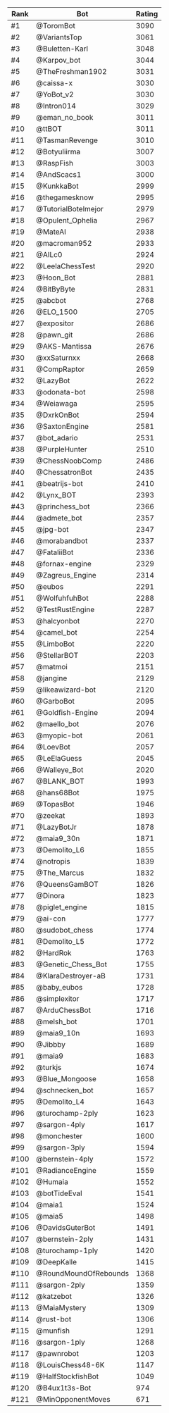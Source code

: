 Rank|Bot|Rating
---|---|---
#1|@ToromBot|3090
#2|@VariantsTop|3061
#3|@Buletten-Karl|3048
#4|@Karpov_bot|3044
#5|@TheFreshman1902|3031
#6|@caissa-x|3030
#7|@YoBot_v2|3030
#8|@Intron014|3029
#9|@eman_no_book|3011
#10|@ttBOT|3011
#11|@TasmanRevenge|3010
#12|@Botyuliirma|3007
#13|@RaspFish|3003
#14|@AndScacs1|3000
#15|@KunkkaBot|2999
#16|@thegamesknow|2995
#17|@TutorialBotelmejor|2979
#18|@Opulent_Ophelia|2967
#19|@MateAI|2938
#20|@macroman952|2933
#21|@AILc0|2924
#22|@LeelaChessTest|2920
#23|@Hoon_Bot|2881
#24|@BitByByte|2831
#25|@abcbot|2768
#26|@ELO_1500|2705
#27|@expositor|2686
#28|@pawn_git|2686
#29|@AKS-Mantissa|2676
#30|@xxSaturnxx|2668
#31|@CompRaptor|2659
#32|@LazyBot|2622
#33|@odonata-bot|2598
#34|@Weiawaga|2595
#35|@DxrkOnBot|2594
#36|@SaxtonEngine|2581
#37|@bot_adario|2531
#38|@PurpleHunter|2510
#39|@ChessNoobComp|2486
#40|@ChessatronBot|2435
#41|@beatrijs-bot|2410
#42|@Lynx_BOT|2393
#43|@princhess_bot|2366
#44|@admete_bot|2357
#45|@jpg-bot|2347
#46|@morabandbot|2337
#47|@FataliiBot|2336
#48|@fornax-engine|2329
#49|@Zagreus_Engine|2314
#50|@eubos|2291
#51|@WolfuhfuhBot|2288
#52|@TestRustEngine|2287
#53|@halcyonbot|2270
#54|@camel_bot|2254
#55|@LimboBot|2220
#56|@StellarBOT|2203
#57|@matmoi|2151
#58|@jangine|2129
#59|@likeawizard-bot|2120
#60|@GarboBot|2095
#61|@Goldfish-Engine|2094
#62|@maello_bot|2076
#63|@myopic-bot|2061
#64|@LoevBot|2057
#65|@LeElaGuess|2045
#66|@Walleye_Bot|2020
#67|@BLANK_BOT|1993
#68|@hans68Bot|1975
#69|@TopasBot|1946
#70|@zeekat|1893
#71|@LazyBotJr|1878
#72|@maia9_30n|1871
#73|@Demolito_L6|1855
#74|@notropis|1839
#75|@The_Marcus|1832
#76|@QueensGamBOT|1826
#77|@Dinora|1823
#78|@piglet_engine|1815
#79|@ai-con|1777
#80|@sudobot_chess|1774
#81|@Demolito_L5|1772
#82|@HardRok|1763
#83|@Genetic_Chess_Bot|1755
#84|@KlaraDestroyer-aB|1731
#85|@baby_eubos|1728
#86|@simplexitor|1717
#87|@ArduChessBot|1716
#88|@melsh_bot|1701
#89|@maia9_10n|1693
#90|@Jibbby|1689
#91|@maia9|1683
#92|@turkjs|1674
#93|@Blue_Mongoose|1658
#94|@schnecken_bot|1657
#95|@Demolito_L4|1643
#96|@turochamp-2ply|1623
#97|@sargon-4ply|1617
#98|@monchester|1600
#99|@sargon-3ply|1594
#100|@bernstein-4ply|1572
#101|@RadianceEngine|1559
#102|@Humaia|1552
#103|@botTideEval|1541
#104|@maia1|1524
#105|@maia5|1498
#106|@DavidsGuterBot|1491
#107|@bernstein-2ply|1431
#108|@turochamp-1ply|1420
#109|@DeepKalle|1415
#110|@RoundMoundOfRebounds|1368
#111|@sargon-2ply|1359
#112|@katzebot|1326
#113|@MaiaMystery|1309
#114|@rust-bot|1306
#115|@munfish|1291
#116|@sargon-1ply|1268
#117|@pawnrobot|1203
#118|@LouisChess48-6K|1147
#119|@HalfStockfishBot|1049
#120|@B4ux1t3s-Bot|974
#121|@MinOpponentMoves|671
